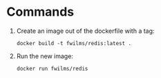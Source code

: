 # Commands

1. Create an image out of the dockerfile with a tag:

   ```CLI
   docker build -t fwilms/redis:latest .
   ```

2. Run the new image:

   ```CLI
   docker run fwilms/redis
   ```
